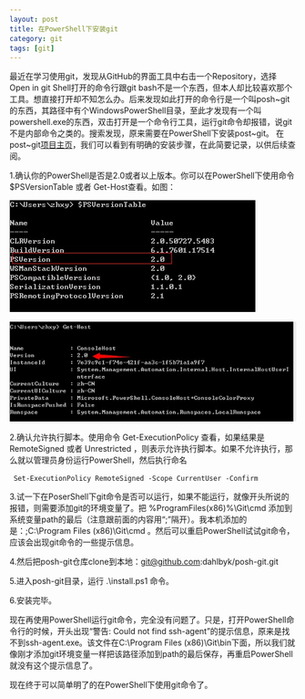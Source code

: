```yaml
---
layout: post
title: 在PowerShell下安装git
category: git
tags: [git]
---
```


最近在学习使用git，发现从GitHub的界面工具中右击一个Repository，选择Open in git Shell打开的命令行跟git bash不是一个东西，但本人却比较喜欢那个工具。想直接打开却不知怎么办。后来发现如此打开的命令行是一个叫posh~git的东西，其路径中有个WindowsPowerShell目录，至此才发现有一个叫powershell.exe的东西，双击打开是一个命令行工具，运行git命令却报错，说git不是内部命令之类的。搜索发现，原来需要在PowerShell下安装post~git。
在post~git[项目主页](https://github.com/dahlbyk/posh-git)，我们可以看到有明确的安装步骤，在此简要记录，以供后续查阅。


1.确认你的PowerShell是否是2.0或者以上版本。你可以在PowerShell下使用命令 $PSVersionTable 或者 Get-Host查看。如图：

![查看PowerShell版面](/images/powershell/psversion.jpg "PSVersionTable")

![查看PowerShell版面](/images/powershell/getHost.jpg "Get-Host")

2.确认允许执行脚本。使用命令 Get-ExecutionPolicy 查看，如果结果是 RemoteSigned 或者  Unrestricted ，则表示允许执行脚本。如果不允许执行，那么就以管理员身份运行PowerShell，然后执行命名 

	 Set-ExecutionPolicy RemoteSigned -Scope CurrentUser -Confirm 

3.试一下在PoserShell下git命令是否可以运行，如果不能运行，就像开头所说的报错，则需要添加git的环境变量了。把 %ProgramFiles(x86)%\Git\cmd 添加到系统变量path的最后（注意跟前面的内容用“;”隔开）。我本机添加的是：;C:\Program Files (x86)\Git\cmd  。然后可以重启PowerShell试试git命令，应该会出现git命令的一些提示信息。

4.然后把posh-git仓库clone到本地：git@github.com:dahlbyk/posh-git.git

5.进入posh-git目录，运行   .\install.ps1  命令。

6.安装完毕。


现在再使用PowerShell运行git命令，完全没有问题了。只是，打开PowerShell命令行的时候，开头出现“警告: Could not find ssh-agent”的提示信息，原来是找不到ssh-agent.exe。该文件在C:\Program Files (x86)\Git\bin下面，所以我们就像刚才添加git环境变量一样把该路径添加到path的最后保存，再重启PowerShell就没有这个提示信息了。


现在终于可以简单明了的在PowerShell下使用git命令了。
